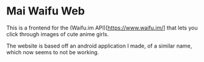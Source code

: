 # Mai Waifu Web

This is a frontend for the (Waifu.im API)[https://www.waifu.im/] that lets you click through images of cute anime girls.

The website is based off an android application I made, of a similar name, which now seems to not be working.
